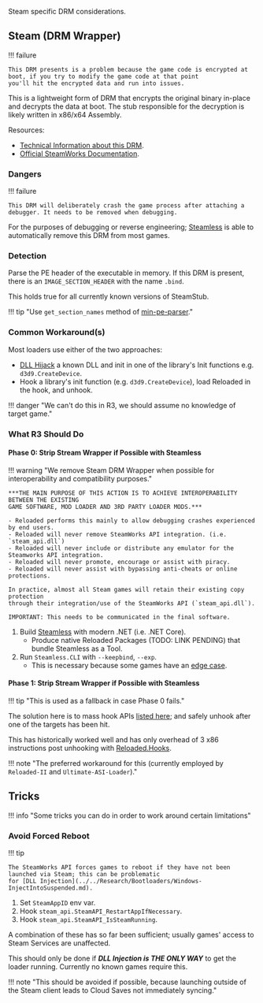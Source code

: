 Steam specific DRM considerations.

## Steam (DRM Wrapper)

!!! failure

    This DRM presents is a problem because the game code is encrypted at boot, if you try to modify the game code at that point
    you'll hit the encrypted data and run into issues.

This is a lightweight form of DRM that encrypts the original binary in-place and decrypts the data at boot.
The stub responsible for the decryption is likely written in x86/x64 Assembly.

Resources:

- [Technical Information about this DRM][steamstub-info].
- [Official SteamWorks Documentation](steamstub-official-docs).

### Dangers

!!! failure

    This DRM will deliberately crash the game process after attaching a debugger. It needs to be removed when debugging.

For the purposes of debugging or reverse engineering; [Steamless][steamless]
is able to automatically remove this DRM from most games.

### Detection

Parse the PE header of the executable in memory.
If this DRM is present, there is an `IMAGE_SECTION_HEADER` with the name `.bind`.

This holds true for all currently known versions of SteamStub.

!!! tip "Use `get_section_names` method of [min-pe-parser][min-pe-parser]."

### Common Workaround(s)

Most loaders use either of the two approaches:

- [DLL Hijack][dll-hijack] a known DLL and init in one of the library's Init functions e.g. `d3d9.CreateDevice`.
- Hook a library's init function (e.g. `d3d9.CreateDevice`), load Reloaded in the hook, and unhook.

!!! danger "We can't do this in R3, we should assume no knowledge of target game."

### What R3 Should Do

#### Phase 0: Strip Stream Wrapper if Possible with Steamless

!!! warning "We remove Steam DRM Wrapper when possible for interoperability and compatibility purposes."

    ***THE MAIN PURPOSE OF THIS ACTION IS TO ACHIEVE INTEROPERABILITY BETWEEN THE EXISTING
    GAME SOFTWARE, MOD LOADER AND 3RD PARTY LOADER MODS.***

    - Reloaded performs this mainly to allow debugging crashes experienced by end users.
    - Reloaded will never remove SteamWorks API integration. (i.e. `steam_api.dll`)
    - Reloaded will never include or distribute any emulator for the Steamworks API integration.
    - Reloaded will never promote, encourage or assist with piracy.
    - Reloaded will never assist with bypassing anti-cheats or online protections.

    In practice, almost all Steam games will retain their existing copy protection
    through their integration/use of the SteamWorks API (`steam_api.dll`).

    IMPORTANT: This needs to be communicated in the final software.

1. Build [Steamless][steamless] with modern .NET (i.e. .NET Core).
   - Produce native Reloaded Packages (TODO: LINK PENDING) that bundle Steamless as a Tool.
2. Run `Steamless.CLI` with `--keepbind`, `--exp`.
   - This is necessary because some games have an [edge case][edge-case].

#### Phase 1: Strip Stream Wrapper if Possible with Steamless

!!! tip "This is used as a fallback in case Phase 0 fails."

The solution here is to mass hook APIs [listed here][r2-delay-inject-hooks];
and safely unhook after one of the targets has been hit.

This has historically worked well and has only overhead of 3 x86 instructions post unhooking with
[Reloaded.Hooks][reloaded-hooks].

!!! note "The preferred workaround for this (currently employed by `Reloaded-II` and `Ultimate-ASI-Loader`)."

## Tricks

!!! info "Some tricks you can do in order to work around certain limitations"

### Avoid Forced Reboot

!!! tip

    The SteamWorks API forces games to reboot if they have not been launched via Steam; this can be problematic
    for [DLL Injection](../../Research/Bootloaders/Windows-InjectIntoSuspended.md).

1. Set `SteamAppID` env var.
2. Hook `steam_api.SteamAPI_RestartAppIfNecessary`.
3. Hook `steam_api.SteamAPI_IsSteamRunning`.

A combination of these has so far been sufficient; usually games' access to Steam Services are unaffected.

This should only be done if ***DLL Injection is THE ONLY WAY*** to get the loader running. Currently no known games require this.

!!! note "This should be avoided if possible, because launching outside of the Steam client leads to Cloud Saves not immediately syncing."

<!-- Links -->

[dll-hijack]: ../../Research/Bootloaders/Windows-DllHijack.md
[edge-case]: https://github.com/atom0s/Steamless/issues/80
[min-pe-parser]: https://github.com/Sewer56/min-pe-parser
[r2-delay-inject-hooks]: https://github.com/Reloaded-Project/Reloaded-II/blob/master/source/Reloaded.Mod.Loader/DelayInjectHooks.json
[reloaded-hooks]: https://github.com/Reloaded-Project/Reloaded.Hooks
[steamless]: https://github.com/atom0s/Steamless
[steamstub-info]: https://www.pcgamingwiki.com/wiki/User:Cyanic/Steam_DRM#Typical_reasons_for_using_Steam_DRM
